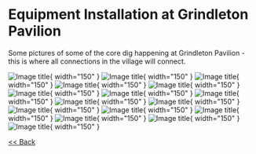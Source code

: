 # Equipment Installation at Grindleton Pavilion

Some pictures of some of the core dig happening at Grindleton Pavilion - this is where all connections in the village will connect.

![Image title](/img/testimonials/2/1.jpg){ width="150" }
![Image title](/img/testimonials/2/2.jpg){ width="150" }
![Image title](/img/testimonials/2/3.jpg){ width="150" }
![Image title](/img/testimonials/2/4.jpg){ width="150" }
![Image title](/img/testimonials/2/5.jpg){ width="150" }
![Image title](/img/testimonials/2/6.jpg){ width="150" }
![Image title](/img/testimonials/2/7.jpg){ width="150" }
![Image title](/img/testimonials/2/8.jpg){ width="150" }
![Image title](/img/testimonials/2/9.jpg){ width="150" }
![Image title](/img/testimonials/2/10.jpg){ width="150" }
![Image title](/img/testimonials/2/11.jpg){ width="150" }
![Image title](/img/testimonials/2/12.jpg){ width="150" }
![Image title](/img/testimonials/2/13.jpg){ width="150" }
![Image title](/img/testimonials/2/14.jpg){ width="150" }
![Image title](/img/testimonials/2/15.jpg){ width="150" }
![Image title](/img/testimonials/2/16.jpg){ width="150" }

[<< Back](/installation/)
